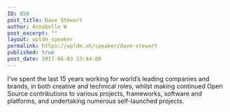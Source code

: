 ```yaml
---
ID: 850
post_title: Dave Stewart
author: Annabelle W
post_excerpt: ""
layout: wpldn_speaker
permalink: https://wpldn.uk/speaker/dave-stewart
published: true
post_date: 2017-06-03 23:44:00
---
```

I’ve spent the last 15 years working for world’s leading companies and brands, in both creative and technical roles, whilst making continued Open Source contributions to various projects, frameworks, software and platforms, and undertaking numerous self-launched projects.